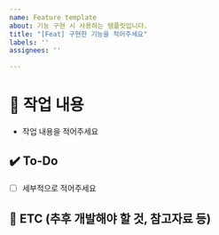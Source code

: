 ```yaml
---
name: Feature template
about: 기능 구현 시 사용하는 템플릿입니다.
title: "[Feat] 구현한 기능을 적어주세요"
labels: ''
assignees: ''

---
```


# 📝 작업 내용
- 작업 내용을 적어주세요

## ✔️ To-Do
- [ ] 세부적으로 적어주세요

## 👀 ETC (추후 개발해야 할 것, 참고자료 등)
